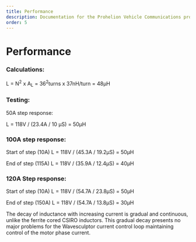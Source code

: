 ```yaml
---
title: Performance
description: Documentation for the Prohelion Vehicle Communications protocol
order: 5
---
```


# Performance

### Calculations:

L = N<sup>2</sup> x A<sub>L</sub> = 36<sup>2</sup>turns x 37nH/turn = 48µH

### Testing:

50A step response:

L = 118V / (23.4A / 10 µS) = 50µH

### 100A step response: 

Start of step (10A)	L = 118V / (45.3A / 19.2µS) = 50µH

End of step (115A)	L = 118V / (35.9A / 12.4µS) = 40µH

### 120A Step response:

Start of step (10A)	L = 118V / (54.7A / 23.8µS) = 50µH

End of step (150A)	L = 118V / (54.7A / 13.8µS) = 30µH

The decay of inductance with increasing current is gradual and continuous, unlike the ferrite cored CSIRO inductors.  This gradual decay presents no major problems for the Wavesculptor current control loop maintaining control of the motor phase current.

